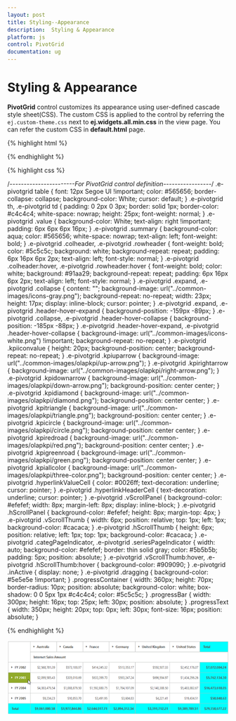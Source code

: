 ```yaml
---
layout: post
title: Styling--Appearance
description:  Styling & Appearance
platform: js
control: PivotGrid
documentation: ug
---
```


# Styling & Appearance

**PivotGrid** control customizes its appearance using user-defined cascade style sheet(CSS). The custom CSS is applied to the control by referring the `ej.custom-theme.css` next to **ej.widgets.all.min.css** in the view page. You can refer the custom CSS in **default.html** page.


{% highlight html %}

<head>
    <title>PivotGrid Custom theme</title>
    <link href="../themes/default-theme/ej.widgets.all.min.css" rel="stylesheet" type="text/css" />
    <link href="custom-theme/ej.custom-theme.css" rel="stylesheet" type="text/css" />
</head>

{% endhighlight %}

{% highlight css %}

/*-----------------------For PivotGrid control definition-----------------*/
.e-pivotgrid table {
    font: 12px Segoe UI !important;
    color: #565656;
    border-collapse: collapse;
    background-color: White;
    cursor: default;
}
.e-pivotgrid th,
.e-pivotgrid td {
    padding: 0 2px 0 3px;
    border: solid 1px;
    border-color: #c4c4c4;
    white-space: nowrap;
    height: 25px;
    font-weight: normal;
}
.e-pivotgrid .value {
    background-color: White;
    text-align: right !important;
    padding: 6px 6px 6px 16px;
}
.e-pivotgrid .summary {
    background-color: aqua;
    color: #565656;
    white-space: nowrap;
    text-align: left;
    font-weight: bold;
}
.e-pivotgrid .colheader,
.e-pivotgrid .rowheader {
    font-weight: bold;
    color: #5c5c5c;
    background: white;
    background-repeat: repeat;
    padding: 6px 16px 6px 2px;
    text-align: left;
    font-style: normal;
}
.e-pivotgrid .colheader:hover,
.e-pivotgrid .rowheader:hover {
    font-weight: bold;
    color: white;
    background: #91aa29;
    background-repeat: repeat;
    padding: 6px 16px 6px 2px;
    text-align: left;
    font-style: normal;
}
.e-pivotgrid .expand,
.e-pivotgrid .collapse {
    content: "";
    background-image: url("../common-images/icons-gray.png");
    background-repeat: no-repeat;
    width: 23px;
    height: 17px;
    display: inline-block;
    cursor: pointer;
}
.e-pivotgrid .expand,
.e-pivotgrid .header-hover-expand {
    background-position: -159px -89px;
}
.e-pivotgrid .collapse,
.e-pivotgrid .header-hover-collapse {
    background-position: -185px -88px;
}
.e-pivotgrid .header-hover-expand,
.e-pivotgrid .header-hover-collapse {
    background-image: url("../common-images/icons-white.png") !important;
    background-repeat: no-repeat;
}
.e-pivotgrid .kpiiconvalue {
    height: 20px;
    background-position: center;
    background-repeat: no-repeat;
}
.e-pivotgrid .kpiuparrow {
    background-image: url("../common-images/olapkpi/up-arrow.png");
}
.e-pivotgrid .kpirightarrow {
    background-image: url("../common-images/olapkpi/right-arrow.png");
}
.e-pivotgrid .kpidownarrow {
    background-image: url("../common-images/olapkpi/down-arrow.png");
    background-position: center center;
}
.e-pivotgrid .kpidiamond {
    background-image: url("../common-images/olapkpi/diamond.png");
    background-position: center center;
}
.e-pivotgrid .kpitriangle {
    background-image: url("../common-images/olapkpi/triangle.png");
    background-position: center center;
}
.e-pivotgrid .kpicircle {
    background-image: url("../common-images/olapkpi/circle.png");
    background-position: center center;
}
.e-pivotgrid .kpiredroad {
    background-image: url("../common-images/olapkpi/red.png");
    background-position: center center;
}
.e-pivotgrid .kpigreenroad {
    background-image: url("../common-images/olapkpi/green.png");
    background-position: center center;
}
.e-pivotgrid .kpiallcolor {
    background-image: url("../common-images/olapkpi/three-color.png");
    background-position: center center;
}
.e-pivotgrid .hyperlinkValueCell {
    color: #0026ff;
    text-decoration: underline;
    cursor: pointer;
}
.e-pivotgrid .hyperlinkHeaderCell {
    text-decoration: underline;
    cursor: pointer;
}
.e-pivotgrid .vScrollPanel {
    background-color: #efefef;
    width: 8px;
    margin-left: 8px;
    display: inline-block;
}
.e-pivotgrid .hScrollPanel {
    background-color: #efefef;
    height: 8px;
    margin-top: 4px;
}
.e-pivotgrid .vScrollThumb {
    width: 6px;
    position: relative;
    top: 1px;
    left: 1px;
    background-color: #cacaca;
}
.e-pivotgrid .hScrollThumb {
    height: 6px;
    position: relative;
    left: 1px;
    top: 1px;
    background-color: #cacaca;
}
.e-pivotgrid .categPageIndicator,
.e-pivotgrid .seriesPageIndicator {
    width: auto;
    background-color: #efefef;
    border: thin solid gray;
    color: #5b5b5b;
    padding: 5px;
    position: absolute;
}
.e-pivotgrid .vScrollThumb:hover,
.e-pivotgrid .hScrollThumb:hover {
    background-color: #909090;
}
.e-pivotgrid .inActive {
    display: none;
}
.e-pivotgrid .dragging {
    background-color: #5e5e5e !important;
}
.progressContainer {
    width: 360px;
    height: 70px;
    border-radius: 10px;
    position: absolute;
    background-color: white;
    box-shadow: 0 0 5px 1px #c4c4c4;
    color: #5c5c5c;
}
.progressBar {
    width: 300px;
    height: 16px;
    top: 25px;
    left: 30px;
    position: absolute;
}
.progressText {
    width: 350px;
    height: 20px;
    top: 0px;
    left: 30px;
    font-size: 16px;
    position: absolute;
}

{% endhighlight %}

![](/js/PivotGrid/Appearance--Styling_images/Appearance--Styling_img1.png) 

